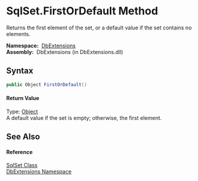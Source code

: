 SqlSet.FirstOrDefault Method
============================
Returns the first element of the set, or a default value if the set contains no elements.

  **Namespace:**  [DbExtensions][1]  
  **Assembly:**  DbExtensions (in DbExtensions.dll)

Syntax
------

```csharp
public Object FirstOrDefault()
```

#### Return Value
Type: [Object][2]  
A default value if the set is empty; otherwise, the first element.

See Also
--------

#### Reference
[SqlSet Class][3]  
[DbExtensions Namespace][1]  

[1]: ../README.md
[2]: http://msdn.microsoft.com/en-us/library/e5kfa45b
[3]: README.md